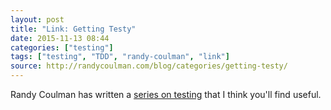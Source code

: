 ```yaml
---
layout: post
title: "Link: Getting Testy"
date: 2015-11-13 08:44
categories: ["testing"]
tags: ["testing", "TDD", "randy-coulman", "link"]
source: http://randycoulman.com/blog/categories/getting-testy/
---
```


Randy Coulman has written a [series on testing]({{page.source}}) that I think you'll find useful.
